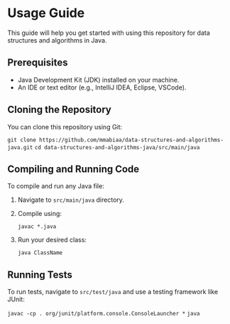 # Usage Guide

This guide will help you get started with using this repository for data structures and algorithms in Java.

## Prerequisites

- Java Development Kit (JDK) installed on your machine.
- An IDE or text editor (e.g., IntelliJ IDEA, Eclipse, VSCode).

## Cloning the Repository

You can clone this repository using Git:

`git clone https://github.com/mmabiaa/data-structures-and-algorithms-java.git`
`cd data-structures-and-algorithms-java/src/main/java`


## Compiling and Running Code

To compile and run any Java file:

1. Navigate to `src/main/java` directory.
2. Compile using:

    ```
    javac *.java
    ```

3. Run your desired class:

    
   `java ClassName`
    

## Running Tests

To run tests, navigate to `src/test/java` and use a testing framework like JUnit:

`javac -cp . org/junit/platform.console.ConsoleLauncher *`
`java`
